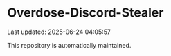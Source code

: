 # Overdose-Discord-Stealer

Last updated: 2025-06-24 04:05:57

This repository is automatically maintained.
